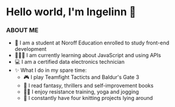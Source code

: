 # Hello world, I'm Ingelinn 👋

### ABOUT ME

* 🌱 I am a student at Noroff Education enrolled to study front-end development
* 👩🏼‍💻 I am currently learning about JavaScript and using APIs
* 💻 I am a certified data electronics technician 
* ✨ What I do in my spare time:
  - 🎮 I play Teamfight Tacticts and Baldur's Gate 3
  - 📖 I read fantasy, thrillers and self-improvement books
  - 🏋️‍♀️ I enjoy resistance training, yoga and jogging
  - 🧶 I constantly have four knitting projects lying around
